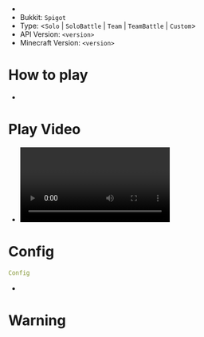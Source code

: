 # <MiniGame Name>
- <description>
- Bukkit: `Spigot`
- Type: <`Solo` | `SoloBattle` | `Team` | `TeamBattle` | `Custom`>
- API Version: `<version>`
- Minecraft Version: `<version>`



# How to play
- <way to play>



# Play Video
- <video url>



# Config
```yaml
Config
```
- <Config descriptions>



# Warning

